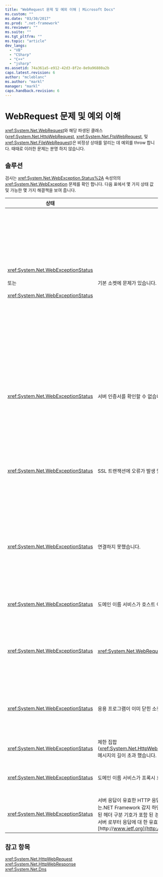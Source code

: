 ```yaml
---
title: "WebRequest 문제 및 예외 이해 | Microsoft Docs"
ms.custom: ""
ms.date: "03/30/2017"
ms.prod: ".net-framework"
ms.reviewer: ""
ms.suite: ""
ms.tgt_pltfrm: ""
ms.topic: "article"
dev_langs: 
  - "VB"
  - "CSharp"
  - "C++"
  - "jsharp"
ms.assetid: 74a361a5-e912-42d3-8f2e-8e9a96880a2b
caps.latest.revision: 6
author: "mcleblanc"
ms.author: "markl"
manager: "markl"
caps.handback.revision: 6
---
```

# WebRequest 문제 및 예외 이해
<xref:System.Net.WebRequest>와 해당 파생된 클래스 \(<xref:System.Net.HttpWebRequest>, <xref:System.Net.FtpWebRequest>, 및 <xref:System.Net.FileWebRequest>\)은 비정상 상태를 알리는 데 예외를 throw 합니다.  때때로 이러한 문제는 분명 하지 않습니다.  
  
## 솔루션  
 검사는 <xref:System.Net.WebException.Status%2A> 속성의의 <xref:System.Net.WebException> 문제를 확인 합니다.  다음 표에서 몇 가지 상태 값 및 가능한 몇 가지 해결책을 보여 줍니다.  
  
|상태|설명|해결책|  
|--------|--------|---------|  
|<xref:System.Net.WebExceptionStatus><br /><br /> 또는<br /><br /> <xref:System.Net.WebExceptionStatus>|기본 소켓에 문제가 있습니다.  연결이 재설정 되었습니다.|다시 연결 하 고 요청을 다시 받도록 합니다.<br /><br /> 최신 서비스 팩이 설치 되어 있는지 확인 합니다.<br /><br /> 값은 <xref:System.Net.ServicePointManager.MaxServicePointIdleTime%2A?displayProperty=fullName> 속성.<br /><br /> <xref:System.Net.HttpWebRequest.KeepAlive%2A?displayProperty=fullName>을 `false`로 설정합니다.<br /><br /> 최대 연결 수가 증가 된 <xref:System.Net.ServicePointManager.DefaultConnectionLimit%2A> 속성.<br /><br /> 프록시 구성을 확인 하십시오.<br /><br /> SSL을 사용 하는 경우 서버 프로세스에 인증서 저장소에 액세스할 수 있는 권한이 있는지 확인 하십시오.<br /><br /> 많은 양의 데이터를 전송 하는 경우 설정 <xref:System.Net.HttpWebRequest.AllowWriteStreamBuffering%2A> 에 `false`.|  
|<xref:System.Net.WebExceptionStatus>|서버 인증서를 확인할 수 없습니다.|Internet Explorer 사용 하 여 URI를 열려고 합니다.  IE에서 표시 되는 보안 경고를 해결 합니다.  보안 경고를 해결할 수 없는 경우 구현 하는 인증서 정책 클래스를 만들 수 있습니다 <xref:System.Net.ICertificatePolicy> 반환 `true`를 전달 하 고 <xref:System.Net.ServicePointManager.CertificatePolicy%2A>.<br /><br /> 참조 [http:\/\/support.microsoft.com\/?id\=823177](http://go.microsoft.com/fwlink/?LinkID=179653).<br /><br /> 인증 기관이 서명한 서버 인증서의 인증서를 신뢰할 수 있는 인증 기관 목록에 Internet Explorer 추가 되는지 확인 합니다.<br /><br /> URL의 호스트 이름이 서버 인증서의 일반 이름이 일치 하는지 확인 합니다.|  
|<xref:System.Net.WebExceptionStatus>|SSL 트랜잭션에 오류가 발생 했거나 인증서 문제.|.NET Framework 버전 1.1만 SSL 버전 3.0 지원합니다.  서버가 TLS 버전 1.0 또는 버전 2.0 SSL만 사용 하는 경우 예외가 throw 됩니다.  .NET Framework 버전 2.0으로 업그레이드 하 고 설정 <xref:System.Net.ServicePointManager.SecurityProtocol%2A> 는 서버와 일치 하도록 합니다.<br /><br /> 클라이언트 인증서는 인증 기관 \(CA\) 서버를 신뢰 하지 않는 서명 된.  CA의 인증서를 서버에 설치 합니다.  참조 [http:\/\/support.microsoft.com\/?id\=332077](http://go.microsoft.com/fwlink/?LinkID=179654).<br /><br /> 최신 서비스 팩이 설치 되어 있는지 확인 합니다.|  
|<xref:System.Net.WebExceptionStatus>|연결하지 못했습니다.|방화벽 또는 프록시 연결을 차단 합니다.  방화벽 또는 프록시 연결을 허용 하도록 수정 합니다.<br /><br /> 명시적으로 지정은 <xref:System.Net.WebProxy> 를 호출 하 여 클라이언트 응용 프로그램에는 <xref:System.Net.WebProxy> 생성자 \(WebServiceProxyClass.Proxy \= 새 WebProxy \([http:\/\/server:80](http://server/), 참\)\).<br /><br /> Filemon 이나 Regmon 작업자 프로세스 id WSPWSP.dll, HKLM\\System\\CurrentControlSet\\Services\\DnsCache 또는 hklm\\system\\currentcontrolset\\services\\winsock2에 액세스할 수 있는 권한이 있는지 확인 하려면 실행 합니다.|  
|<xref:System.Net.WebExceptionStatus>|도메인 이름 서비스가 호스트 이름을 확인할 수 없습니다.|프록시를 올바르게 구성 합니다.  참조 [http:\/\/support.microsoft.com\/?id\=318140](http://go.microsoft.com/fwlink/?LinkID=179655).<br /><br /> 모든 바이러스 백신 소프트웨어를 설치 하거나 방화벽 연결을 차단 하지 않습니다 확인 합니다.|  
|<xref:System.Net.WebExceptionStatus>|<xref:System.Net.WebRequest.Abort%2A>호출, 또는 오류가 발생 했습니다.|클라이언트 또는 서버의 로드가이 문제의 원인이 될 수 있습니다.  부하를 줄이십시오.<br /><br /> 증가 된 <xref:System.Net.ServicePointManager.DefaultConnectionLimit%2A> 설정 합니다.<br /><br /> 참조 [http:\/\/support.microsoft.com\/?id\=821268](http://go.microsoft.com/fwlink/?LinkID=179656) 웹 서비스 성능 설정을 수정할 수 있습니다.|  
|<xref:System.Net.WebExceptionStatus>|응용 프로그램이 이미 닫힌 소켓에 쓰려고 했습니다.|클라이언트 또는 서버가 오버 로드 됩니다.  부하를 줄이십시오.<br /><br /> 증가 된 <xref:System.Net.ServicePointManager.DefaultConnectionLimit%2A> 설정 합니다.<br /><br /> 참조 [http:\/\/support.microsoft.com\/?id\=821268](http://go.microsoft.com/fwlink/?LinkID=179656) 웹 서비스 성능 설정을 수정할 수 있습니다.|  
|<xref:System.Net.WebExceptionStatus>|제한 집합 \(<xref:System.Net.HttpWebRequest.MaximumResponseHeadersLength%2A>\) 메시지의 길이 초과 했습니다.|값은 <xref:System.Net.HttpWebRequest.MaximumResponseHeadersLength%2A> 속성.|  
|<xref:System.Net.WebExceptionStatus>|도메인 이름 서비스가 프록시 호스트 이름을 확인할 수 없습니다.|프록시를 올바르게 구성 합니다.  참조 [http:\/\/support.microsoft.com\/?id\=318140](http://go.microsoft.com/fwlink/?LinkID=179655).<br /><br /> 힘 <xref:System.Net.HttpWebRequest> 없음 프록시 설정 하 여 사용 하는 <xref:System.Net.HttpWebRequest.Proxy%2A> 속성을 `null`.|  
|<xref:System.Net.WebExceptionStatus>|서버 응답이 유효한 HTTP 응답이 아닙니다.  서버 응답이 HTTP 1.1 RFC와 맞지 않는.NET Framework 감지 하면이 문제가 발생 합니다.  응답이 잘못 된 헤더 또는 잘못 된 헤더 구분 기호가 포함 된 경우이 문제가 발생할 수 있습니다.RFC 2616 HTTP 1.1 서버 로부터 응답에 대 한 유효한 형식을 정의합니다.  자세한 내용은 [http:\/\/www.ietf.org](http://go.microsoft.com/fwlink/?LinkID=147388).|트랜잭션의 네트워크 추적을 가져와서 응답에서의 헤더를 검사.<br /><br /> 서버가 응답 하지 않고 응용 프로그램에 필요한 경우 \(이 발생할 수 있는 보안 문제가\) 구문 분석, 세트 `useUnsafeHeaderParsing` 에 `true` 구성 파일에서.  자세한 내용은 [\<httpWebRequest\> 요소\(네트워크 설정\)](../../../docs/framework/configure-apps/file-schema/network/httpwebrequest-element-network-settings.md)를 참조하십시오.|  
  
## 참고 항목  
 <xref:System.Net.HttpWebRequest>   
 <xref:System.Net.HttpWebResponse>   
 <xref:System.Net.Dns>